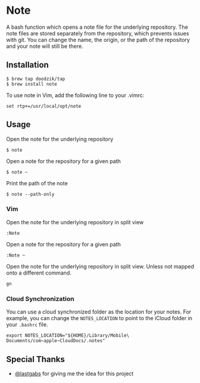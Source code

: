 # Note

A bash function which opens a note file for the underlying repository. 
The note files are stored separately from the repository, which prevents issues with git.
You can change the name, the origin, or the path of the repository and your note will still be there.

## Installation

```
$ brew tap doodzik/tap
$ brew install note
```

To use note in Vim, add the following line to your .vimrc:
```
set rtp+=/usr/local/opt/note
```

## Usage

Open the note for the underlying repository
```
$ note
```

Open a note for the repository for a given path
```
$ note ~
```

Print the path of the note
```
$ note --path-only 
```

### Vim

Open the note for the underlying repository in split view 
```
:Note
```

Open a note for the repository for a given path
```
:Note ~
```

Open the note for the underlying repository in split view.
Unless not mapped onto a different command.
```
gn
```

### Cloud Synchronization

You can use a cloud synchronized folder as the location for your notes. 
For example, you can change the `NOTES_LOCATION` to point to the iCloud folder in your `.bashrc` file.
```
export NOTES_LOCATION="${HOME}/Library/Mobile\ Documents/com~apple~CloudDocs/.notes"
```

## Special Thanks

* [@lastgabs](https://github.com/lastgabs) for giving me the idea for this project

